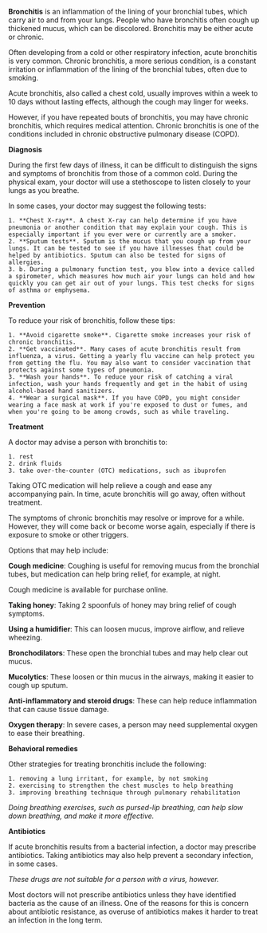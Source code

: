 **Bronchitis** is an inflammation of the lining of your bronchial tubes, which carry air to and from your lungs. People who have bronchitis often cough up thickened mucus, which can be discolored. Bronchitis may be either acute or chronic.

Often developing from a cold or other respiratory infection, acute bronchitis is very common. Chronic bronchitis, a more serious condition, is a constant irritation or inflammation of the lining of the bronchial tubes, often due to smoking.

Acute bronchitis, also called a chest cold, usually improves within a week to 10 days without lasting effects, although the cough may linger for weeks.

However, if you have repeated bouts of bronchitis, you may have chronic bronchitis, which requires medical attention. Chronic bronchitis is one of the conditions included in chronic obstructive pulmonary disease (COPD).

**Diagnosis**

During the first few days of illness, it can be difficult to distinguish the signs and symptoms of bronchitis from those of a common cold. During the physical exam, your doctor will use a stethoscope to listen closely to your lungs as you breathe.

In some cases, your doctor may suggest the following tests:

    1. **Chest X-ray**. A chest X-ray can help determine if you have pneumonia or another condition that may explain your cough. This is especially important if you ever were or currently are a smoker.
    2. **Sputum tests**. Sputum is the mucus that you cough up from your lungs. It can be tested to see if you have illnesses that could be helped by antibiotics. Sputum can also be tested for signs of allergies.
    3. b. During a pulmonary function test, you blow into a device called a spirometer, which measures how much air your lungs can hold and how quickly you can get air out of your lungs. This test checks for signs of asthma or emphysema.


**Prevention**

To reduce your risk of bronchitis, follow these tips:

    1. **Avoid cigarette smoke**. Cigarette smoke increases your risk of chronic bronchitis.
    2. **Get vaccinated**. Many cases of acute bronchitis result from influenza, a virus. Getting a yearly flu vaccine can help protect you from getting the flu. You may also want to consider vaccination that protects against some types of pneumonia.
    3. **Wash your hands**. To reduce your risk of catching a viral infection, wash your hands frequently and get in the habit of using alcohol-based hand sanitizers.
    4. **Wear a surgical mask**. If you have COPD, you might consider wearing a face mask at work if you're exposed to dust or fumes, and when you're going to be among crowds, such as while traveling.

**Treatment**

A doctor may advise a person with bronchitis to:

    1. rest
    2. drink fluids
    3. take over-the-counter (OTC) medications, such as ibuprofen

Taking OTC medication will help relieve a cough and ease any accompanying pain. In time, acute bronchitis will go away, often without treatment.

The symptoms of chronic bronchitis may resolve or improve for a while. However, they will come back or become worse again, especially if there is exposure to smoke or other triggers.

Options that may help include:

**Cough medicine**: Coughing is useful for removing mucus from the bronchial tubes, but medication can help bring relief, for example, at night.

Cough medicine is available for purchase online.

**Taking honey**: Taking 2 spoonfuls of honey may bring relief of cough symptoms.

**Using a humidifier**: This can loosen mucus, improve airflow, and relieve wheezing.

**Bronchodilators**: These open the bronchial tubes and may help clear out mucus.

**Mucolytics**: These loosen or thin mucus in the airways, making it easier to cough up sputum.

**Anti-inflammatory and steroid drugs**: These can help reduce inflammation that can cause tissue damage.

**Oxygen therapy**: In severe cases, a person may need supplemental oxygen to ease their breathing.

**Behavioral remedies**

Other strategies for treating bronchitis include the following:

    1. removing a lung irritant, for example, by not smoking
    2. exercising to strengthen the chest muscles to help breathing
    3. improving breathing technique through pulmonary rehabilitation

_Doing breathing exercises, such as pursed-lip breathing, can help slow down breathing, and make it more effective._

**Antibiotics**

If acute bronchitis results from a bacterial infection, a doctor may prescribe antibiotics. Taking antibiotics may also help prevent a secondary infection, in some cases.

_These drugs are not suitable for a person with a virus, however._

Most doctors will not prescribe antibiotics unless they have identified bacteria as the cause of an illness. One of the reasons for this is concern about antibiotic resistance, as overuse of antibiotics makes it harder to treat an infection in the long term.